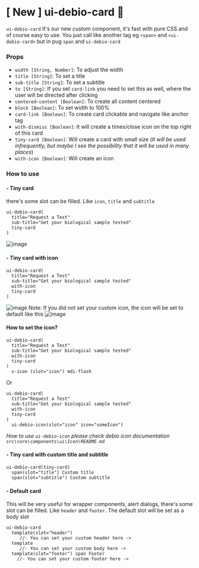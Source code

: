 # [ New ] ui-debio-card :tada:
`ui-debio-card` It's our new custom component, it's fast with pure CSS and of course easy to use. You just call like another tag
eg `<span>` and `<ui-debio-card>` but in pug `span` and `ui-debio-card`

### Props
- `width [String, Number]`: To adjust the width
- `title [String]`: To set a title
- `sub-title [String]`: To set a subtitle
- `to [String]`: If you set `card-link` you need to set this as well, where the user will be directed after clicking
- `centered-content [Boolean]`:  To create all content centered
- `block [Boolean]`: To set width to 100%
- `card-link [Boolean]`: To create card clickable and navigate like anchor tag
- `with-dismiss [Boolean]`: It will create a times/close icon on the top right of this card
- `tiny-card [Boolean]`: Will create a card with small size (_It will be used infrequently, but maybe I see the possibility that it will be used in many places_)
- `with-icon [Boolean]`: Will create an icon

### How to use

#### - Tiny card
there's some slot can be filled. Like
`icon`, `title` and `subtitle`
```pug
ui-debio-card(
  title="Request a Test"
  sub-title="Get your biological sample tested"
  tiny-card
)
```
![image](https://user-images.githubusercontent.com/67890542/131823471-5e75e5fc-31a5-4ce6-8182-b9067941870d.png)
#### - Tiny card with icon
```pug
ui-debio-card(
  title="Request a Test"
  sub-title="Get your biological sample tested"
  with-icon
  tiny-card
)
```
![image](https://user-images.githubusercontent.com/67890542/131823653-d62f92f2-20f9-49be-8598-882c29521b39.png)
Note: If you did not set your custom icon, the icon will be set to default like this
![image](https://user-images.githubusercontent.com/67890542/131824203-f7d77625-c0cc-49f9-9e56-5f37edf4fb46.png)

#### How to set the icon?
```pug
ui-debio-card(
  title="Request a Test"
  sub-title="Get your biological sample tested"
  with-icon
  tiny-card
)
  v-icon (slot="icon") mdi-flash
```
Or
```pug
ui-debio-card(
  title="Request a Test"
  sub-title="Get your biological sample tested"
  with-icon
  tiny-card
)
  ui-debio-icon(slot="icon" icon="someIcon")
```
_How to use `ui-debio-icon` please check debio icon documentation `src\core\components\ui\Icon\README.md`_

#### - Tiny card with custom title and subtitle
```pug
ui-debio-card(tiny-card)
  span(slot="title") Custom title
  span(slot="subtitle") Custom subtitle
```


#### - Default card
This will be very useful for wrapper components, alert dialogs, there's some slot can be filled. Like
`header` and `footer`. The default slot will be set as a body slot
```pug
ui-debio-card
  template(slot="header")
     //- You can set your custom header here ->
  template
     //- You can set your custom body here ->
  template(slot="footer") span Footer
    //- You can set your custom footer here ->
```
